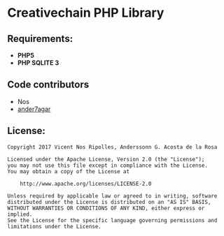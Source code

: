 Creativechain PHP Library
=========================

Requirements:
-------------
- **PHP5**
- **PHP SQLITE 3**


Code contributors
------------------
- Nos
- [ander7agar](https://github.com/ander7agar)

License:
--------

```
Copyright 2017 Vicent Nos Ripolles, Anderssonn G. Acosta de la Rosa

Licensed under the Apache License, Version 2.0 (the "License");
you may not use this file except in compliance with the License.
You may obtain a copy of the License at

    http://www.apache.org/licenses/LICENSE-2.0

Unless required by applicable law or agreed to in writing, software
distributed under the License is distributed on an "AS IS" BASIS,
WITHOUT WARRANTIES OR CONDITIONS OF ANY KIND, either express or implied.
See the License for the specific language governing permissions and
limitations under the License.
```